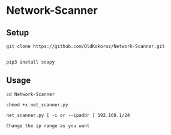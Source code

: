 # Network-Scanner

## Setup

    git clone https://github.com/OldKokoroz/Network-Scanner.git


    pip3 install scapy


## Usage

    cd Network-Scanner

    chmod +x net_scanner.py

    net_scanner.py [ -i or --ipaddr ] 192.168.1/24 

    Change the ip range as you want

